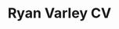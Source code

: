 ---
title: Ryan Varley CV
redirect_to: https://drive.google.com/file/d/1N5ZeBk697eOZtZABR6ARN1Z1fjxUwwYl/view?usp=drive_link
permalink: /cv/
---